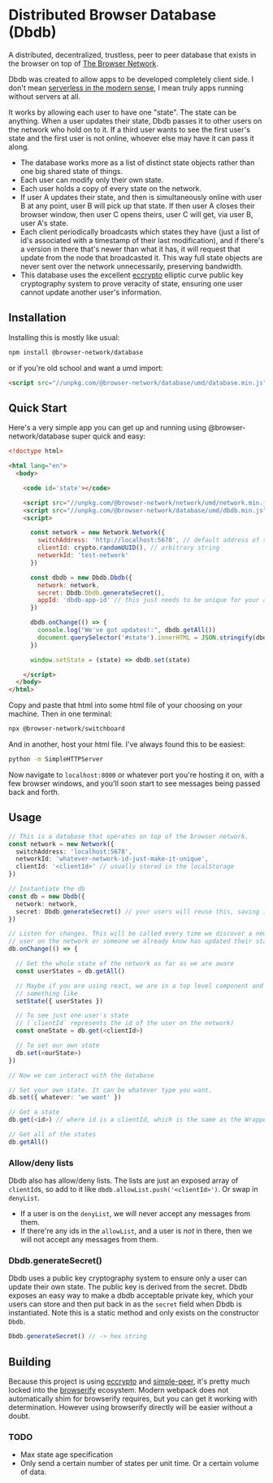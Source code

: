 # Distributed Browser Database (Dbdb)

A distributed, decentralized, trustless, peer to peer database that exists in
the browser on top of [The Browser
Network](https://github.com/browser-network/network).

Dbdb was created to allow apps to be developed completely client side. I don't
mean [serverless in the modern
sense](https://www.redhat.com/en/topics/cloud-native-apps/what-is-serverless),
I mean truly apps running without servers at all.

It works by allowing each user to have one "state". The state can be anything.
When a user updates their state, Dbdb passes it to other users on the network
who hold on to it. If a third user wants to see the first user's state and
the first user is not online, whoever else may have it can pass it along.

* The database works more as a list of distinct state objects rather than one big
shared state of things.
* Each user can modify only their own state.
* Each user holds a copy of every state on the network.
* If user A updates their state, and then is simultaneously online with user B at any point, user B will pick up
that state. If then user A closes their browser window, then user C opens
theirs, user C will get, via user B, user A's state.
* Each client periodically broadcasts which states they have (just a list of id's associated with a
timestamp of their last modification), and if there's a version in there that's
newer than what it has, it will request that update from the node that
broadcasted it. This way full state objects are never sent over the network
unnecessarily, preserving bandwidth.
* This database uses the excellent
[eccrypto](https://www.npmjs.com/package/eccrypto) elliptic curve public key
cryptography system to prove veracity of state, ensuring one user cannot update
another user's information.

## Installation

Installing this is mostly like usual:

```sh
npm install @browser-network/database
```

or if you're old school and want a umd import:

```html
<script src="//unpkg.com/@browser-network/database/umd/database.min.js"></script>
```

## Quick Start

Here's a very simple app you can get up and running using @browser-network/database
super quick and easy:

```html
<!doctype html>

<html lang="en">
  <body>

    <code id='state'></code>

    <script src="//unpkg.com/@browser-network/network/umd/network.min.js"></script>
    <script src="//unpkg.com/@browser-network/database/umd/dbdb.min.js"></script>
    <script>

      const network = new Network.Network({
        switchAddress: 'http://localhost:5678', // default address of switchboard
        clientId: crypto.randomUUID(), // arbitrary string
        networkId: 'test-network'
      })

      const dbdb = new Dbdb.Dbdb({
        network: network,
        secret: Dbdb.Dbdb.generateSecret(),
        appId: 'dbdb-app-id' // this just needs to be unique for your app, which it is for this
      })

      dbdb.onChange(() => {
        console.log("We've got updates!:", dbdb.getAll())
        document.querySelector('#state').innerHTML = JSON.stringify(dbdb.getAll())
      })

      window.setState = (state) => dbdb.set(state)

    </script>
  </body>
</html>
```

Copy and paste that html into some html file of your choosing on your machine.
Then in one terminal:

```sh
npx @browser-network/switchboard
```

And in another, host your html file. I've always found this to be easiest:

```sh
python -m SimpleHTTPServer
```

Now navigate to `localhost:8000` or whatever port you're hosting it on, with
a few browser windows, and you'll soon start to see messages being passed back
and forth.
## Usage

```ts
// This is a database that operates on top of the browser network.
const network = new Network({
  switchAddress: 'localhost:5678',
  networkId: 'whatever-network-id-just-make-it-unique',
  clientId: '<clientId>' // usually stored in the localStorage
})

// Instantiate the db
const db = new Dbdb({
  network: network,
  secret: Dbdb.generateSecret() // your users will reuse this, saving it somewhere safe and secret.
})

// Listen for changes. This will be called every time we discover a new
// user on the network or someone we already know has updated their state.
db.onChange(() => {

  // Get the whole state of the network as far as we are aware
  const userStates = db.getAll()

  // Maybe if you are using react, we are in a top level component and call
  // something like
  setState({ userStates })

  // To see just one user's state
  // (`clientId` represents the id of the user on the network)
  const oneState = db.get(<clientId>)

  // To set our own state
  db.set(<ourState>)
})

// Now we can interact with the database

// Set your own state. It can be whatever type you want.
db.set({ whatever: 'we want' })

// Get a state
db.get(<id>) // where id is a clientId, which is the same as the WrappedState['id'] type.

// Get all of the states
db.getAll()
```

### Allow/deny lists

Dbdb also has allow/deny lists. The lists are just an exposed array of
`clientId`s, so add to it like `dbdb.allowList.push('<clientId>')`. Or swap in
`denyList`.

* If a user is on the `denyList`, we will never accept any messages from them.
* If there're any ids in the `allowList`, and a user is _not_ in there, then
we will not accept any messages from them.

### Dbdb.generateSecret()

Dbdb uses a public key cryptography system to ensure only a user can update
their own state. The public key is derived from the secret. Dbdb exposes an
easy way to make a dbdb acceptable private key, which your users can store and
then put back in as the `secret` field when Dbdb is instantiated. Note this is
a static method and only exists on the constructor `Dbdb`.

```ts
Dbdb.generateSecret() // -> hex string
```

## Building

Because this project is using
[eccrypto](https://www.npmjs.com/package/eccrypto) and
[simple-peer](https://www.npmjs.com/package/eccrypto), it's pretty much locked
into the [browserify](https://browserify.org/) ecosystem. Modern webpack does
not automatically shim for browserify requires, but you can get it working with
determination. However using browserify directly will be easier without a
doubt.

### TODO
* Max state age specification
* Only send a certain number of states per unit time. Or a certain volume of data.
